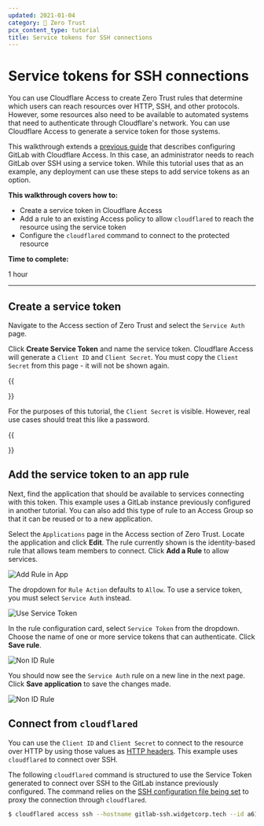 ```yaml
---
updated: 2021-01-04
category: 🔐 Zero Trust
pcx_content_type: tutorial
title: Service tokens for SSH connections
---
```


# Service tokens for SSH connections

You can use Cloudflare Access to create Zero Trust rules that determine which users can reach resources over HTTP, SSH, and other protocols. However, some resources also need to be available to automated systems that need to authenticate through Cloudflare's network. You can use Cloudflare Access to generate a service token for those systems.

This walkthrough extends a [previous guide](/cloudflare-one/tutorials/gitlab/) that describes configuring GitLab with Cloudflare Access. In this case, an administrator needs to reach GitLab over SSH using a service token. While this tutorial uses that as an example, any deployment can use these steps to add service tokens as an option.

**This walkthrough covers how to:**

- Create a service token in Cloudflare Access
- Add a rule to an existing Access policy to allow `cloudflared` to reach the resource using the service token
- Configure the `cloudflared` command to connect to the protected resource

**Time to complete:**

1 hour

---

## Create a service token

Navigate to the Access section of Zero Trust and select the `Service Auth` page.

Click **Create Service Token** and name the service token. Cloudflare Access will generate a `Client ID` and `Client Secret`. You must copy the `Client Secret` from this page - it will not be shown again.

{{<Aside>}}

For the purposes of this tutorial, the `Client Secret` is visible. However, real use cases should treat this like a password.

{{</Aside>}}

## Add the service token to an app rule

Next, find the application that should be available to services connecting with this token. This example uses a GitLab instance previously configured in another tutorial. You can also add this type of rule to an Access Group so that it can be reused or to a new application.

Select the `Applications` page in the Access section of Zero Trust. Locate the application and click **Edit**. The rule currently shown is the identity-based rule that allows team members to connect. Click **Add a Rule** to allow services.

![Add Rule in App](/cloudflare-one/static/zero-trust-security/ssh-tokens/start-app.png)

The dropdown for `Rule Action` defaults to `Allow`. To use a service token, you must select `Service Auth` instead.

![Use Service Token](/cloudflare-one/static/zero-trust-security/ssh-tokens/choose-service-auth.png)

In the rule configuration card, select `Service Token` from the dropdown. Choose the name of one or more service tokens that can authenticate. Click **Save rule**.

![Non ID Rule](/cloudflare-one/static/zero-trust-security/ssh-tokens/non-id-rule.png)

You should now see the `Service Auth` rule on a new line in the next page. Click **Save application** to save the changes made.

![Non ID Rule](/cloudflare-one/static/zero-trust-security/ssh-tokens/rule-list.png)

## Connect from `cloudflared`

You can use the `Client ID` and `Client Secret` to connect to the resource over HTTP by using those values as [HTTP headers](/cloudflare-one/identity/service-tokens/#connect-your-service-to-access). This example uses `cloudflared` to connect over SSH.

The following `cloudflared` command is structured to use the Service Token generated to connect over SSH to the GitLab instance previously configured. The command relies on the [SSH configuration file being set](/cloudflare-one/tutorials/gitlab/#configuring-ssh) to proxy the connection through `cloudflared`.

```sh
$ cloudflared access ssh --hostname gitlab-ssh.widgetcorp.tech --id a61c032ee4510f8b7e2749ea0896cc14.access --secret 85dcb2301975e8b8e40deb6097645995aa4bed35c2badf098028652097c69eeb
```
